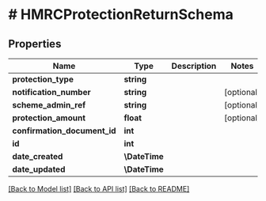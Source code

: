 # # HMRCProtectionReturnSchema

## Properties

Name | Type | Description | Notes
------------ | ------------- | ------------- | -------------
**protection_type** | **string** |  |
**notification_number** | **string** |  | [optional]
**scheme_admin_ref** | **string** |  | [optional]
**protection_amount** | **float** |  | [optional]
**confirmation_document_id** | **int** |  |
**id** | **int** |  |
**date_created** | **\DateTime** |  |
**date_updated** | **\DateTime** |  |

[[Back to Model list]](../../README.md#models) [[Back to API list]](../../README.md#endpoints) [[Back to README]](../../README.md)
